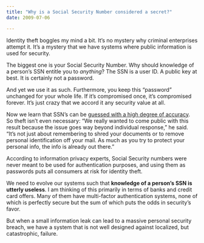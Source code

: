 ```yaml
---
title: "Why is a Social Security Number considered a secret?"
date: 2009-07-06

---
```


Identity theft boggles my mind a bit. It’s no mystery why criminal enterprises attempt it. It’s a mystery that we have systems where public information is used for security.

The biggest one is your Social Security Number. Why should knowledge of a person’s SSN entitle you to _anything_? The SSN is a user ID. A public key at best. It is certainly not a password.

And yet we use it as such. Furthermore, you keep this “password” unchanged for your whole life. If it’s compromised once, it’s compromised forever. It’s just crazy that we accord it any security value at all.

Now we learn that SSN’s can be [guessed with a high degree of accuracy](http://www.wired.com/wiredscience/2009/07/predictingssn/). So theft isn’t even necessary:
“We really wanted to come public with this result because the issue goes way beyond individual response,” he said. “It’s not just about remembering to shred your documents or to remove personal identification off your mail. As much as you try to protect your personal info, the info is already out there.”   

According to information privacy experts, Social Security numbers were never meant to be used for authentication purposes, and using them as passwords puts all consumers at risk for identity theft.

We need to evolve our systems such that **knowledge of a person’s SSN is utterly useless**. I am thinking of this primarily in terms of banks and credit card offers. Many of them have multi-factor authentication systems, none of which is perfectly secure but the sum of which puts the odds in security’s favor.

But when a small information leak can lead to a massive personal security breach, we have a system that is not well designed against localized, but catastrophic, failure.
